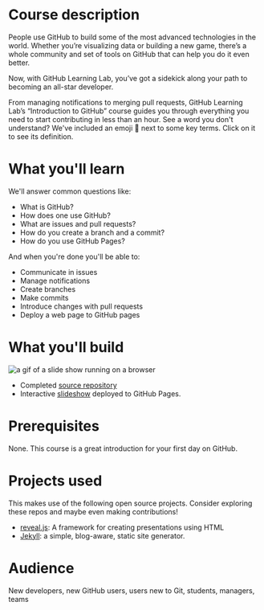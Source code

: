 # Course description
People use GitHub to build some of the most advanced technologies in the world. Whether you’re visualizing data or building a new game, there’s a whole community and set of tools on GitHub that can help you do it even better.

Now, with GitHub Learning Lab, you’ve got a sidekick along your path to becoming an all-star developer.

From managing notifications to merging pull requests, GitHub Learning Lab’s “Introduction to GitHub” course guides you through everything you need to start contributing in less than an hour. See a word you don't understand? We've included an emoji 📖 next to some key terms. Click on it to see its definition.

# What you'll learn

We'll answer common questions like: 
- What is GitHub?
- How does one use GitHub?
- What are issues and pull requests?
- How do you create a branch and a commit?
- How do you use GitHub Pages? 

And when you're done you'll be able to:
- Communicate in issues
- Manage notifications
- Create branches
- Make commits
- Introduce changes with pull requests
- Deploy a web page to GitHub pages

# What you'll build
![a gif of a slide show running on a browser](https://user-images.githubusercontent.com/16547949/69274863-44362880-0ba9-11ea-98f6-b58cfc9eab02.gif)

- Completed [source repository](https://github.com/githubtraining/github-slideshow-demo/)
- Interactive [slideshow](https://githubtraining.github.io/github-slideshow-demo/) deployed to GitHub Pages.

# Prerequisites
None. This course is a great introduction for your first day on GitHub.

# Projects used
This makes use of the following open source projects. Consider exploring these repos and maybe even making contributions!
- [reveal.js](https://github.com/hakimel/reveal.js): A framework for creating presentations using HTML
- [Jekyll](https://github.com/jekyll/jekyll): a simple, blog-aware, static site generator.

# Audience

New developers, new GitHub users, users new to Git, students, managers, teams
